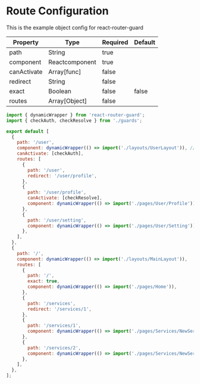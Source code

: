 # Route Configuration
This is the example object config for react-router-guard

| Property | Type | Required  | Default |
| ------------- | ------------- | ------------- | ------------- |
| path  | String  | true  |  |
| component  | Reactcomponent  | true  |   |
| canActivate  | Array[func]  | false  |   |
| redirect  | String  | false  |   |
| exact  | Boolean  | false  | false  |
| routes  | Array[Object]  | false  |   |

```jsx
import { dynamicWrapper } from 'react-router-guard';
import { checkAuth, checkResolve } from './guards';

export default [
  {
    path: '/user',
    component: dynamicWrapper(() => import('./layouts/UserLayout')), // file location on your project
    canActivate: [checkAuth],
    routes: [
      {
        path: '/user',
        redirect: '/user/profile',
      },
      {
        path: '/user/profile',
        canActivate: [checkResolve],
        component: dynamicWrapper(() => import('./pages/User/Profile')),
      },
      {
        path: '/user/setting',
        component: dynamicWrapper(() => import('./pages/User/Setting')),
      },
    ],
  },
  {
    path: '/',
    component: dynamicWrapper(() => import('./layouts/MainLayout')),
    routes: [
      {
        path: '/',
        exact: true,
        component: dynamicWrapper(() => import('./pages/Home')),
      },
      {
        path: '/services',
        redirect: '/services/1',
      },
      {
        path: '/services/1',
        component: dynamicWrapper(() => import('./pages/Services/NewService1')),
      },
      {
        path: '/services/2',
        component: dynamicWrapper(() => import('./pages/Services/NewService2')),
      },
    ],
  },
];
```
